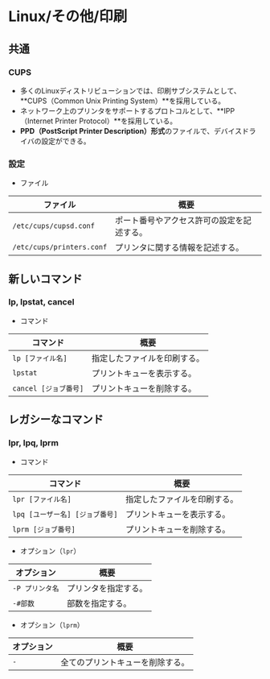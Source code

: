 # Linux/その他/印刷

## 共通

### CUPS

- 多くのLinuxディストリビューションでは、印刷サブシステムとして、
  **CUPS（Common Unix Printing System）**を採用している。
- ネットワーク上のプリンタをサポートするプロトコルとして、**IPP（Internet Printer Protocol）**を採用している。
- **PPD（PostScript Printer Description）形式**のファイルで、デバイスドライバの設定ができる。

### 設定

- ファイル

| ファイル                  | 概要                                       |
| ------------------------- | ------------------------------------------ |
| `/etc/cups/cupsd.conf`    | ポート番号やアクセス許可の設定を記述する。 |
| `/etc/cups/printers.conf` | プリンタに関する情報を記述する。           |

## 新しいコマンド

### lp, lpstat, cancel

- コマンド

|コマンド|概要|
|---|---|
|`lp [ファイル名]`|指定したファイルを印刷する。|
|`lpstat`|プリントキューを表示する。|
|`cancel [ジョブ番号]`|プリントキューを削除する。|

## レガシーなコマンド

### lpr, lpq, lprm

- コマンド

|コマンド|概要|
|---|---|
|`lpr [ファイル名]`|指定したファイルを印刷する。|
|`lpq [ユーザー名] [ジョブ番号]`|プリントキューを表示する。|
|`lprm [ジョブ番号]`|プリントキューを削除する。|

- オプション（`lpr`）

| オプション      | 概要                 |
| --------------- | -------------------- |
| `-P プリンタ名` | プリンタを指定する。 |
| `-#部数`        | 部数を指定する。     |

- オプション（`lprm`）

|オプション|概要|
|---|---|
|`-`|全てのプリントキューを削除する。|
